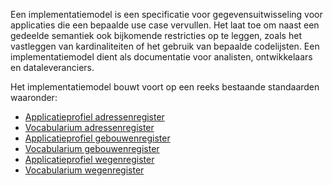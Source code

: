 Een implementatiemodel is een specificatie voor gegevensuitwisseling voor applicaties die een bepaalde use case vervullen. Het laat toe om naast een gedeelde semantiek ook bijkomende restricties op te leggen, zoals het vastleggen van kardinaliteiten of het gebruik van bepaalde codelijsten. Een implementatiemodel dient als documentatie voor analisten, ontwikkelaars en dataleveranciers.

Het implementatiemodel bouwt voort op een reeks bestaande standaarden waaronder:
* [Applicatieprofiel adressenregister][1]
* [Vocabularium adressenregister][2]
* [Applicatieprofiel gebouwenregister][3]
* [Vocabularium gebouwenregister][4]
* [Applicatieprofiel wegenregister][5]
* [Vocabularium wegenregister][6]

[1]:https://data.vlaanderen.be/standaarden/kandidaat-standaard/applicatieprofiel-adresregister.html
[2]:https://data.vlaanderen.be/standaarden/erkende-standaard/vocabularium-adres.html
[3]:https://data.vlaanderen.be/standaarden/kandidaat-standaard/applicatieprofiel-gebouwenregister.html
[4]:https://data.vlaanderen.be/standaarden/kandidaat-standaard/vocabularium-gebouw.html
[5]:https://data.vlaanderen.be/standaarden/kandidaat-standaard/applicatieprofiel-wegenregister.html
[6]:https://data.vlaanderen.be/standaarden/erkende-standaard/vocabularium-weg.html
